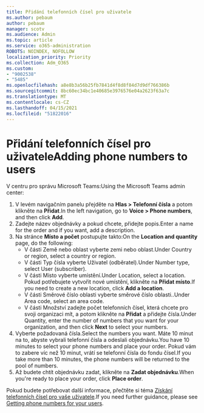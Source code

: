 ```yaml
---
title: Přidání telefonních čísel pro uživatele
ms.author: pebaum
author: pebaum
manager: scotv
ms.audience: Admin
ms.topic: article
ms.service: o365-administration
ROBOTS: NOINDEX, NOFOLLOW
localization_priority: Priority
ms.collection: Adm_O365
ms.custom:
- "9002538"
- "5485"
ms.openlocfilehash: a8e8b3a56b25fb7841d4f8d8f84d7d9df766386b
ms.sourcegitcommit: 8bc60ec34bc1e40685e3976576e04a2623f63a7c
ms.translationtype: MT
ms.contentlocale: cs-CZ
ms.lasthandoff: 04/15/2021
ms.locfileid: "51822016"
---
```

# <a name="adding-phone-numbers-to-users"></a><span data-ttu-id="b9e6b-102">Přidání telefonních čísel pro uživatele</span><span class="sxs-lookup"><span data-stu-id="b9e6b-102">Adding phone numbers to users</span></span>

<span data-ttu-id="b9e6b-103">V centru pro správu Microsoft Teams:</span><span class="sxs-lookup"><span data-stu-id="b9e6b-103">Using the Microsoft Teams admin center:</span></span>

1. <span data-ttu-id="b9e6b-104">V levém navigačním panelu přejděte na **Hlas > Telefonní čísla** a potom klikněte na **Přidat**.</span><span class="sxs-lookup"><span data-stu-id="b9e6b-104">In the left navigation, go to **Voice > Phone numbers**, and then click **Add**.</span></span>
2. <span data-ttu-id="b9e6b-105">Zadejte název objednávky a pokud chcete, přidejte popis.</span><span class="sxs-lookup"><span data-stu-id="b9e6b-105">Enter a name for the order and if you want, add a description.</span></span>
3. <span data-ttu-id="b9e6b-106">Na stránce **Místo a počet** postupujte takto:</span><span class="sxs-lookup"><span data-stu-id="b9e6b-106">On the **Location and quantity** page, do the following:</span></span>
    - <span data-ttu-id="b9e6b-107">V části Země nebo oblast vyberte zemi nebo oblast.</span><span class="sxs-lookup"><span data-stu-id="b9e6b-107">Under Country or region, select a country or region.</span></span>
    - <span data-ttu-id="b9e6b-108">V části Typ čísla vyberte Uživatel (odběratel).</span><span class="sxs-lookup"><span data-stu-id="b9e6b-108">Under Number type, select User (subscriber).</span></span>
    - <span data-ttu-id="b9e6b-109">V části Místo vyberte umístění.</span><span class="sxs-lookup"><span data-stu-id="b9e6b-109">Under Location, select a location.</span></span> <span data-ttu-id="b9e6b-110">Pokud potřebujete vytvořit nové umístění, klikněte na **Přidat místo**.</span><span class="sxs-lookup"><span data-stu-id="b9e6b-110">If you need to create a new location, click **Add a location**.</span></span>
    - <span data-ttu-id="b9e6b-111">V části Směrové číslo oblasti vyberte směrové číslo oblasti..</span><span class="sxs-lookup"><span data-stu-id="b9e6b-111">Under Area code, select an area code.</span></span>
    - <span data-ttu-id="b9e6b-112">V části Množství zadejte počet telefonních čísel, která chcete pro svoji organizaci mít, a potom klikněte na **Přidat** a přidejte čísla.</span><span class="sxs-lookup"><span data-stu-id="b9e6b-112">Under Quantity, enter the number of numbers that you want for your organization, and then click **Next** to select your numbers.</span></span>
4. <span data-ttu-id="b9e6b-113">Vyberte požadovaná čísla.</span><span class="sxs-lookup"><span data-stu-id="b9e6b-113">Select the numbers you want.</span></span> <span data-ttu-id="b9e6b-114">Máte 10 minut na to, abyste vybrali telefonní čísla a odeslali objednávku.</span><span class="sxs-lookup"><span data-stu-id="b9e6b-114">You have 10 minutes to select your phone numbers and place your order.</span></span> <span data-ttu-id="b9e6b-115">Pokud vám to zabere víc než 10 minut, vrátí se telefonní čísla do fondu čísel.</span><span class="sxs-lookup"><span data-stu-id="b9e6b-115">If you take more than 10 minutes, the phone numbers will be returned to the pool of numbers.</span></span>
5. <span data-ttu-id="b9e6b-116">Až budete chtít objednávku zadat, klikněte na **Zadat objednávku**.</span><span class="sxs-lookup"><span data-stu-id="b9e6b-116">When you're ready to place your order, click **Place order**.</span></span>

<span data-ttu-id="b9e6b-117">Pokud budete potřebovat další informace, přečtěte si téma [Získání telefonních čísel pro vaše uživatele](https://docs.microsoft.com/microsoftteams/getting-phone-numbers-for-your-users).</span><span class="sxs-lookup"><span data-stu-id="b9e6b-117">If you need further guidance, please see [Getting phone numbers for your users](https://docs.microsoft.com/microsoftteams/getting-phone-numbers-for-your-users).</span></span>
